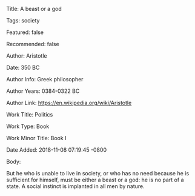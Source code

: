 Title:  A beast or a god

Tags:   society

Featured: false

Recommended: false

Author: Aristotle

Date:   350 BC

Author Info: Greek philosopher

Author Years: 0384-0322 BC

Author Link: https://en.wikipedia.org/wiki/Aristotle

Work Title: Politics

Work Type: Book

Work Minor Title: Book I

Date Added: 2018-11-08 07:19:45 -0800

Body: 

But he who is unable to live in society, or who has no need because he is sufficient for himself, must be either a beast or a god: he is no part of a state. A social instinct is implanted in all men by nature.

